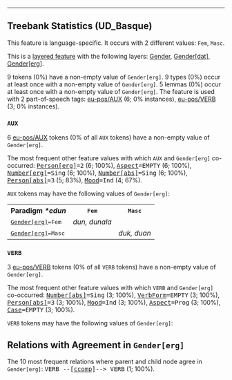 

--------------------------------------------------------------------------------

## Treebank Statistics (UD_Basque)

This feature is language-specific.
It occurs with 2 different values: `Fem`, `Masc`.

This is a <a href="../../u/overview/feat-layers.html">layered feature</a> with the following layers: [Gender](), [Gender[dat]](), [Gender[erg]]().

9 tokens (0%) have a non-empty value of `Gender[erg]`.
9 types (0%) occur at least once with a non-empty value of `Gender[erg]`.
5 lemmas (0%) occur at least once with a non-empty value of `Gender[erg]`.
The feature is used with 2 part-of-speech tags: [eu-pos/AUX]() (6; 0% instances), [eu-pos/VERB]() (3; 0% instances).

### `AUX`

6 [eu-pos/AUX]() tokens (0% of all `AUX` tokens) have a non-empty value of `Gender[erg]`.

The most frequent other feature values with which `AUX` and `Gender[erg]` co-occurred: <tt><a href="Person[erg].html">Person[erg]</a>=2</tt> (6; 100%), <tt><a href="Aspect.html">Aspect</a>=EMPTY</tt> (6; 100%), <tt><a href="Number[erg].html">Number[erg]</a>=Sing</tt> (6; 100%), <tt><a href="Number[abs].html">Number[abs]</a>=Sing</tt> (6; 100%), <tt><a href="Person[abs].html">Person[abs]</a>=3</tt> (5; 83%), <tt><a href="Mood.html">Mood</a>=Ind</tt> (4; 67%).

`AUX` tokens may have the following values of `Gender[erg]`:


<table>
  <tr><th>Paradigm <i>*edun</i></th><th><tt>Fem</tt></th><th><tt>Masc</tt></th></tr>
  <tr><td><tt><a href="Gender[erg].html">Gender[erg]</a>=Fem</tt></td><td><em>dun, dunala</em></td><td></td></tr>
  <tr><td><tt><a href="Gender[erg].html">Gender[erg]</a>=Masc</tt></td><td></td><td><em>duk, duan</em></td></tr>
</table>

### `VERB`

3 [eu-pos/VERB]() tokens (0% of all `VERB` tokens) have a non-empty value of `Gender[erg]`.

The most frequent other feature values with which `VERB` and `Gender[erg]` co-occurred: <tt><a href="Number[abs].html">Number[abs]</a>=Sing</tt> (3; 100%), <tt><a href="VerbForm.html">VerbForm</a>=EMPTY</tt> (3; 100%), <tt><a href="Person[abs].html">Person[abs]</a>=3</tt> (3; 100%), <tt><a href="Mood.html">Mood</a>=Ind</tt> (3; 100%), <tt><a href="Aspect.html">Aspect</a>=Prog</tt> (3; 100%), <tt><a href="Case.html">Case</a>=EMPTY</tt> (3; 100%).

`VERB` tokens may have the following values of `Gender[erg]`:


## Relations with Agreement in `Gender[erg]`

The 10 most frequent relations where parent and child node agree in `Gender[erg]`:
<tt>VERB --[<a href="../dep/ccomp.html">ccomp</a>]--> VERB</tt> (1; 100%).

